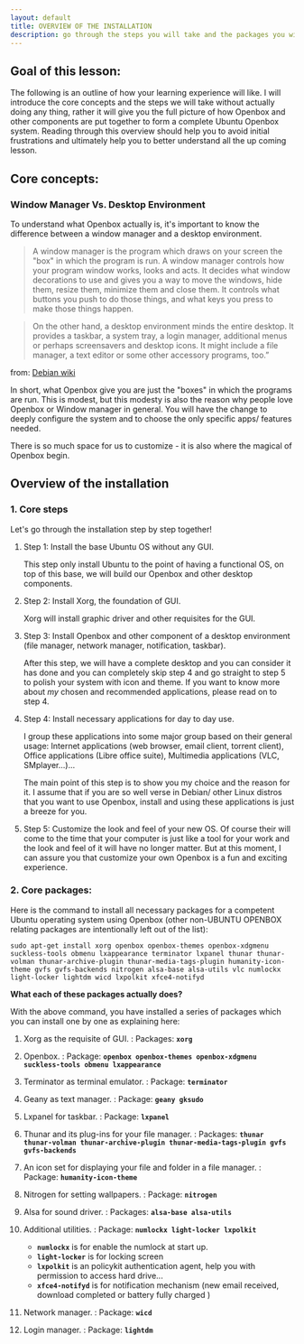 ```yaml
---
layout: default
title: OVERVIEW OF THE INSTALLATION
description: go through the steps you will take and the packages you will install.
---
```


## Goal of this lesson:
The following is an outline of how your learning experience will like. I will introduce the core concepts and the steps we will take without actually doing any thing, rather it will give you the full picture of how Openbox and other components are put together to form a complete Ubuntu Openbox system. Reading through this overview should help you to avoid initial frustrations and ultimately help you to better understand all the up coming lesson.

## Core concepts:
### Window Manager Vs. Desktop Environment
To understand what Openbox actually is, it's important to know the difference between a window manager and a desktop environment.

>A window manager is the program which draws on your screen the "box" in which the program is run. A window manager controls how your program window works, looks and acts. It decides what window decorations to use and gives you a way to move the windows, hide them, resize them, minimize them and close them. It controls what buttons you push to do those things, and what keys you press to make those things happen.

>On the other hand, a desktop environment minds the entire desktop. It provides a taskbar, a system tray, a login manager, additional menus or perhaps screensavers and desktop icons. It might include a file manager, a text editor or some other accessory programs, too.”

from: [Debian wiki](https://wiki.debian.org/Openbox/ "Openbox documentation on Debian's wiki")

In short, what Openbox give you are just the "boxes" in which the programs are run. This is modest, but this modesty is also the reason why people love Openbox or Window manager in general. You will have the change to deeply configure the system and to choose the only specific apps/ features needed.

There is so much space for us to customize - it is also where the magical of Openbox begin.

## Overview of the installation

### 1. Core steps

Let's go through the installation step by step together!

1. Step 1: Install the base Ubuntu OS without any GUI.

	This step only install Ubuntu to the point of having a functional OS, on top of this base, we will build our Openbox and other desktop components.

2. Step 2: Install Xorg, the foundation of GUI.

	  Xorg will install graphic driver and other requisites for the GUI.

3. Step 3: Install Openbox and other component of a desktop environment (file manager, network manager, notification, taskbar).  	

	After this step, we will have a complete desktop and you can consider it has done and you can completely skip step 4 and go straight to step 5 to polish your system with icon and theme.
 If you want to know more about *my* chosen and recommended applications, please read on to step 4.

4. Step 4: Install necessary applications for day to day use.

	  I group these applications into some major group based on their general usage: Internet applications (web browser, email client, torrent client), Office applications (Libre office suite), Multimedia applications (VLC, SMplayer...)...

	The main point of this step is to show you my choice and the reason for it. I assume that if you are so well verse in Debian/ other Linux distros that you want to use Openbox, install and using these applications is just a breeze for you.

5. Step 5: Customize the look and feel of your new OS.
  Of course their will come to the time that your computer is just like a tool for your work and the look and feel of it will have no longer matter. But at this moment, I can assure you that customize your own Openbox is a fun and exciting experience.

### 2. Core packages:

Here is the command to install all necessary packages for a competent Ubuntu operating system using Openbox (other non-UBUNTU OPENBOX relating packages are intentionally left out of the list):

```
sudo apt-get install xorg openbox openbox-themes openbox-xdgmenu suckless-tools obmenu lxappearance terminator lxpanel thunar thunar-volman thunar-archive-plugin thunar-media-tags-plugin humanity-icon-theme gvfs gvfs-backends nitrogen alsa-base alsa-utils vlc numlockx light-locker lightdm wicd lxpolkit xfce4-notifyd
```

**What each of these packages actually does?**

With the above command, you have installed a series of packages which you can install one by one as explaining here:

1. Xorg as the requisite of GUI.
:	Packages: **`xorg`**

2. Openbox.
: Package: **`openbox openbox-themes openbox-xdgmenu suckless-tools obmenu lxappearance`**

3. Terminator as terminal emulator.
: Package: **`terminator`**

4. Geany as text manager.
: Package: **`geany gksudo`**

5. Lxpanel for taskbar.
: Package: **`lxpanel`**

6. Thunar and its plug-ins for your file manager.
: Packages: **`thunar thunar-volman thunar-archive-plugin thunar-media-tags-plugin gvfs gvfs-backends`**

7. An icon set for displaying your file and folder in a file manager.
: Package: **`humanity-icon-theme`**

8. Nitrogen for setting wallpapers.
: Package: **`nitrogen`**

9. Alsa for sound driver.
: Packages: **`alsa-base alsa-utils`**

10. Additional utilities.
: Package: **`numlockx light-locker lxpolkit`**  

	* **`numlockx`** is for enable the numlock at start up.
	* **`light-locker`** is for locking screen  
	* **`lxpolkit`** is an policykit authentication agent, help you with permission to access hard drive...
	* **`xfce4-notifyd`** is for notification mechanism (new email received, download completed or battery fully charged )

11. Network manager.
: Package: **`wicd`**

12. Login manager.
: Package: **`lightdm`**
